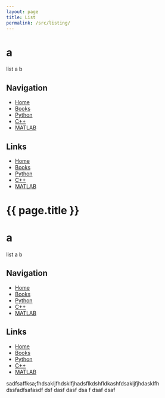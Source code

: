 ```yaml
---
layout: page
title: List
permalink: /src/listing/
---
```


# a  <!-- Corrected Header -->
list 
a 
b

## Navigation
- [Home](../index.html)
- [Books](books/list_books.html)
- [Python](python/list_py.html)
- [C++](cpp/list_cpp.html)
- [MATLAB](MATLAB/list_MATLAB.html)

## Links 

- [Home](../index.html)
- [Books](books/list_books.html)
- [Python](python/list_py.html)
- [C++](cpp/list_cpp.html)
- [MATLAB](MATLAB/list_MATLAB.html)


{{ page.title }}
================

# a  <!-- Corrected Header -->
list 
a 
b

## Navigation
- [Home](../index.html)
- [Books](books/list_books.html)
- [Python](python/list_py.html)
- [C++](cpp/list_cpp.html)
- [MATLAB](MATLAB/list_MATLAB.html)

## Links 

- [Home](../index.html)
- [Books](books/list_books.html)
- [Python](python/list_py.html)
- [C++](cpp/list_cpp.html)
- [MATLAB](MATLAB/list_MATLAB.html)


sadfsaffksa;fhdsakljfhdsklfjhadsflkdshfldkashfdsakljfjhdasklfh
dssfadfsafasdf
dsf
dasf
dasf
dsa
f
dsaf
dsaf

